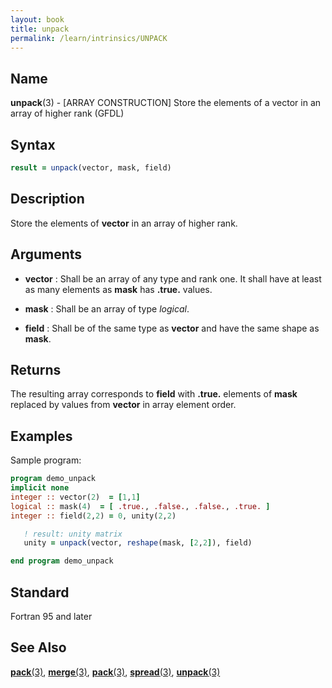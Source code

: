 ```yaml
---
layout: book
title: unpack
permalink: /learn/intrinsics/UNPACK
---
```

## __Name__

__unpack__(3) - \[ARRAY CONSTRUCTION\] Store the elements of a vector in an array of higher rank
(GFDL)

## __Syntax__
```fortran
result = unpack(vector, mask, field)
```
## __Description__

Store the elements of __vector__ in an array of higher rank.

## __Arguments__

  - __vector__
    : Shall be an array of any type and rank one. It shall have at least
    as many elements as __mask__ has __.true.__ values.

  - __mask__
    : Shall be an array of type _logical_.

  - __field__
    : Shall be of the same type as __vector__ and have the same shape as __mask__.

## __Returns__

The resulting array corresponds to __field__ with __.true.__ elements of __mask__
replaced by values from __vector__ in array element order.

## __Examples__

Sample program:

```fortran
program demo_unpack
implicit none
integer :: vector(2)  = [1,1]
logical :: mask(4)  = [ .true., .false., .false., .true. ]
integer :: field(2,2) = 0, unity(2,2)

   ! result: unity matrix
   unity = unpack(vector, reshape(mask, [2,2]), field)

end program demo_unpack
```
## __Standard__

Fortran 95 and later

## __See Also__

[__pack__(3)](PACK),
[__merge__(3)](MERGE),
[__pack__(3)](PACK),
[__spread__(3)](SPREAD),
[__unpack__(3)](UNPACK)   
